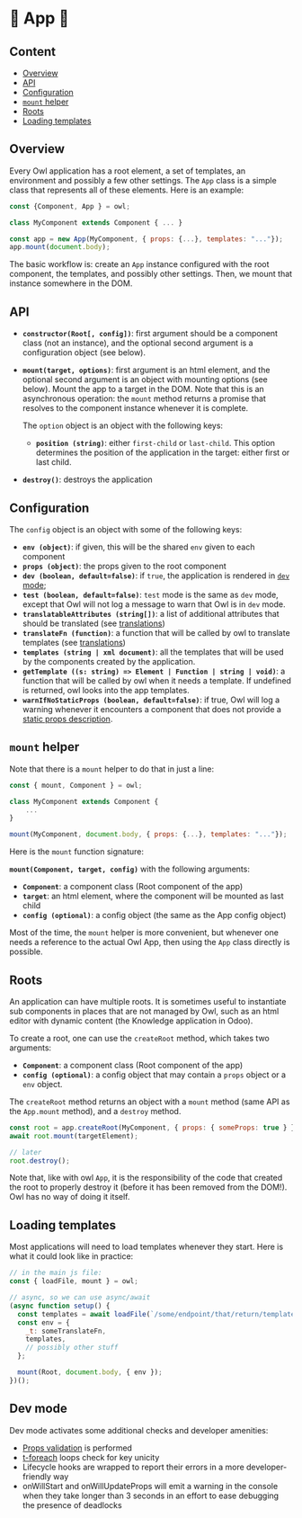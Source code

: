 # 🦉 App 🦉

## Content

- [Overview](#overview)
- [API](#api)
- [Configuration](#configuration)
- [`mount` helper](#mount-helper)
- [Roots](#roots)
- [Loading templates](#loading-templates)

## Overview

Every Owl application has a root element, a set of templates, an environment and
possibly a few other settings. The `App` class is a simple class that represents
all of these elements. Here is an example:

```js
const {Component, App } = owl;

class MyComponent extends Component { ... }

const app = new App(MyComponent, { props: {...}, templates: "..."});
app.mount(document.body);
```

The basic workflow is: create an `App` instance configured with the root
component, the templates, and possibly other settings. Then, we mount that
instance somewhere in the DOM.

## API

- **`constructor(Root[, config])`**: first argument should be a component class (not
  an instance), and the optional second argument is a configuration object (see below).

- **`mount(target, options)`**: first argument is an html element, and the optional
  second argument is an object with mounting options (see below). Mount the app
  to a target in the DOM. Note that this is an asynchronous operation: the `mount`
  method returns a promise that resolves to the component instance whenever it
  is complete.

  The `option` object is an object with the following keys:

  - **`position (string)`**: either `first-child` or `last-child`. This option determines
    the position of the application in the target: either first or last child.

- **`destroy()`**: destroys the application

## Configuration

The `config` object is an object with some of the following keys:

- **`env (object)`**: if given, this will be the shared `env` given to each component
- **`props (object)`**: the props given to the root component
- **`dev (boolean, default=false)`**: if `true`, the application is rendered in
  [`dev` mode](#dev-mode);
- **`test (boolean, default=false)`**: `test` mode is the same as `dev` mode, except
  that Owl will not log a message to warn that Owl is in `dev` mode.
- **`translatableAttributes (string[])`**: a list of additional attributes that should
  be translated (see [translations](translations.md))
- **`translateFn (function)`**: a function that will be called by owl to translate
  templates (see [translations](translations.md))
- **`templates (string | xml document)`**: all the templates that will be used by
  the components created by the application.
- **`getTemplate ((s: string) => Element | Function | string | void)`**: a function that will be called by owl when it
  needs a template. If undefined is returned, owl looks into the app templates.
- **`warnIfNoStaticProps (boolean, default=false)`**: if true, Owl will log a warning
  whenever it encounters a component that does not provide a [static props description](props.md#props-validation).

## `mount` helper

Note that there is a `mount` helper to do that in just a line:

```js
const { mount, Component } = owl;

class MyComponent extends Component {
    ...
}

mount(MyComponent, document.body, { props: {...}, templates: "..."});
```

Here is the `mount` function signature:

**`mount(Component, target, config)`** with the following arguments:

- **`Component`**: a component class (Root component of the app)
- **`target`**: an html element, where the component will be mounted as last child
- **`config (optional)`**: a config object (the same as the App config object)

Most of the time, the `mount` helper is more convenient, but whenever one needs
a reference to the actual Owl App, then using the `App` class directly is
possible.

## Roots

An application can have multiple roots. It is sometimes useful to instantiate
sub components in places that are not managed by Owl, such as an html editor
with dynamic content (the Knowledge application in Odoo).

To create a root, one can use the `createRoot` method, which takes two arguments:

- **`Component`**: a component class (Root component of the app)
- **`config (optional)`**: a config object that may contain a `props` object or a
  `env` object.

The `createRoot` method returns an object with a `mount` method (same API as
the `App.mount` method), and a `destroy` method.

```js
const root = app.createRoot(MyComponent, { props: { someProps: true } });
await root.mount(targetElement);

// later
root.destroy();
```

Note that, like with owl `App`, it is the responsibility of the code that created
the root to properly destroy it (before it has been removed from the DOM!). Owl
has no way of doing it itself.

## Loading templates

Most applications will need to load templates whenever they start. Here is
what it could look like in practice:

```js
// in the main js file:
const { loadFile, mount } = owl;

// async, so we can use async/await
(async function setup() {
  const templates = await loadFile(`/some/endpoint/that/return/templates`);
  const env = {
    _t: someTranslateFn,
    templates,
    // possibly other stuff
  };

  mount(Root, document.body, { env });
})();
```

## Dev mode

Dev mode activates some additional checks and developer amenities:

- [Props validation](./props.md#props-validation) is performed
- [t-foreach](./templates.md#loops) loops check for key unicity
- Lifecycle hooks are wrapped to report their errors in a more developer-friendly way
- onWillStart and onWillUpdateProps will emit a warning in the console when they
  take longer than 3 seconds in an effort to ease debugging the presence of deadlocks
